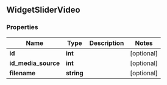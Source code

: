 ## WidgetSliderVideo

### Properties
Name | Type | Description | Notes
------------ | ------------- | ------------- | -------------
**id** | **int** |  | [optional] 
**id_media_source** | **int** |  | [optional] 
**filename** | **string** |  | [optional] 


